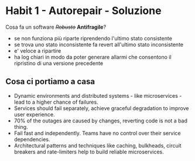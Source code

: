 # Habit 1 - Autorepair - Soluzione

Cosa fa un software ~~*Robusto*~~ **Antifragile**?

- se non funziona più riparte riprendendo l'ultimo stato consistente
- se trova uno stato inconsistente fa revert all'ultimo stato inconsistente
- e' veloce a ripartire
- ha log chiari in modo da poter generare allarmi che consentono il ripristino di una versione precedente

## Cosa ci portiamo a casa

- Dynamic environments and distributed systems - like microservices - lead to a higher chance of failures.
- Services should fail separately, achieve graceful degradation to improve user experience.
- 70% of the outages are caused by changes, reverting code is not a bad thing.
- Fail fast and independently. Teams have no control over their service dependencies.
- Architectural patterns and techniques like caching, bulkheads, circuit breakers and rate-limiters help to build reliable microservices.
